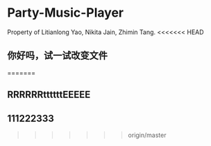 # Party-Music-Player
Property of Litianlong Yao, Nikita Jain, Zhimin Tang.
<<<<<<< HEAD


## 你好吗，试一试改变文件
=======
## RRRRRRttttttEEEEE
## 111222333
>>>>>>> origin/master
